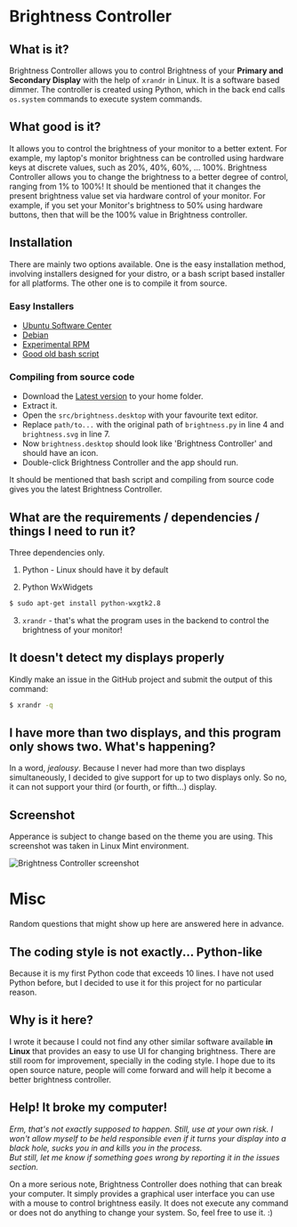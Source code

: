 # Brightness Controller

## What is it?

Brightness Controller allows you to control Brightness of your **Primary and Secondary Display** with the help of `xrandr` in Linux. It is a software based dimmer. The controller is created using Python, which in the back end calls `os.system` commands to execute system commands.

## What good is it?

It allows you to control the brightness of your monitor to a better extent. For example, my laptop's monitor brightness can be controlled using hardware keys at discrete values, such as 20%, 40%, 60%, ... 100%. Brightness Controller allows you to change the brightness to a better degree of control, ranging from 1% to 100%! It should be mentioned that it changes the present brightness value set via hardware control of your monitor. For example, if you set your Monitor's brightness to 50% using hardware buttons, then that will be the 100% value in Brightness controller. 

## Installation 

There are mainly two options available. One is the easy installation method, involving installers designed for your distro, or a bash script based installer for all platforms. The other one is to compile it from source.

### Easy Installers

- [Ubuntu Software Center](https://apps.ubuntu.com/cat/applications/brightness-controller/)
- [Debian](https://dl-web.dropbox.com/get/brightness_1.0_all.deb?w=AACghuGBHKdubl0-3npV9RphiYyiMhNGyy-vA5ZBeadXlQ&dl=1)
- [Experimental RPM](https://dl-web.dropbox.com/get/brightness-1.0-2.noarch.rpm?w=AABT4bXl_KuZxAVrMx2xEduZuk1GSjGR5t_9dNTsyEDFSA&dl=1)
- [Good old bash script](https://gist.github.com/lordamit/6134441)

### Compiling from source code

- Download the [Latest version](https://github.com/lordamit/Brightness/archive/master.zip) to your home folder.
- Extract it.
- Open the `src/brightness.desktop` with your favourite text editor.
- Replace `path/to...` with the original path of `brightness.py` in line 4 and `brightness.svg` in line 7.
- Now `brightness.desktop` should look like 'Brightness Controller' and should have an icon.
- Double-click Brightness Controller and the app should run.

It should be mentioned that bash script and compiling from source code gives you the latest Brightness Controller.

## What are the requirements / dependencies / things I need to run it?

Three dependencies only.

1. Python - Linux should have it by default

2. Python WxWidgets
```bash
$ sudo apt-get install python-wxgtk2.8
```
3. `xrandr` - that's what the program uses in the backend to control the brightness of your monitor!

## It doesn't detect my displays properly

Kindly make an issue in the GitHub project and submit the output of this command:
```bash
$ xrandr -q
```

## I have more than two displays, and this program only shows two. What's happening?

In a word, *jealousy*. Because I never had more than two displays simultaneously, I decided to give support for up to two displays only. So no, it can not support your third (or fourth, or fifth...) display.

## Screenshot
Apperance is subject to change based on the theme you are using. This screenshot was taken in Linux Mint environment.

![Brightness Controller screenshot](https://raw.github.com/apandada1/Brightness/master/img/screenshot-1.png)

# Misc

Random questions that might show up here are answered here in advance.

## The coding style is not exactly... Python-like
 
Because it is my first Python code that exceeds 10 lines. I have not used Python before, but I decided to use it for this project for no particular reason.

## Why is it here?

I wrote it because I could not find any other similar software available **in Linux** that provides an easy to use UI for changing brightness. There are still room for improvement, specially in the coding style. I hope due to its open source nature, people will come forward and will help it become a better brightness controller.

## Help! It broke my computer!

*Erm, that's not exactly supposed to happen. Still, use at your own risk. I won't allow myself to be held responsible even if it turns your display into a black hole, sucks you in and kills you in the process.  
But still, let me know if something goes wrong by reporting it in the issues section.*

On a more serious note, Brightness Controller does nothing that can break your computer. It simply provides a graphical user interface you can use with a mouse to control brightness easily. It does not execute any command or does not do anything to change your system. So, feel free to use it. :)
